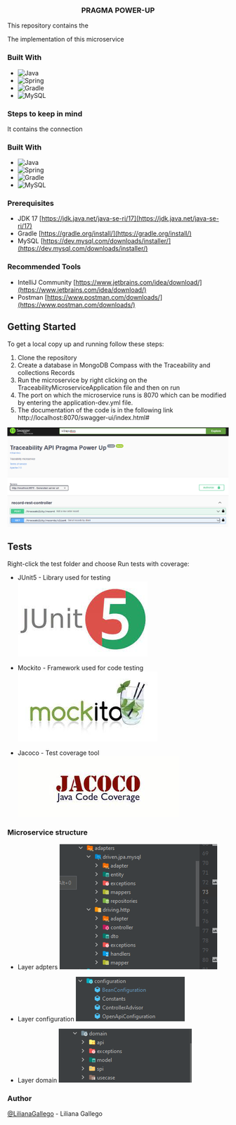 <br />
<div align="center">
<h3 align="center">PRAGMA POWER-UP</h3>
  <p align="center">
    <p align="justify">
    This repository contains the 
  </p >
   <p align="justify">
      The implementation of this microservice

   </p>

</div>

### Built With

* ![Java](https://img.shields.io/badge/java-%23ED8B00.svg?style=for-the-badge&logo=java&logoColor=white)
* ![Spring](https://img.shields.io/badge/Spring-6DB33F?style=for-the-badge&logo=spring&logoColor=white)
* ![Gradle](https://img.shields.io/badge/Gradle-02303A.svg?style=for-the-badge&logo=Gradle&logoColor=white)
* ![MySQL](https://img.shields.io/badge/MySQL-00000F?style=for-the-badge&logo=mysql&logoColor=white)


### Steps to keep in mind
It contains the connection 



### Built With

* ![Java](https://img.shields.io/badge/java-%23ED8B00.svg?style=for-the-badge&logo=java&logoColor=white)
* ![Spring](https://img.shields.io/badge/Spring-6DB33F?style=for-the-badge&logo=spring&logoColor=white)
* ![Gradle](https://img.shields.io/badge/Gradle-02303A.svg?style=for-the-badge&logo=Gradle&logoColor=white)
* ![MySQL](https://img.shields.io/badge/MySQL-00000F?style=for-the-badge&logo=mysql&logoColor=white)

### Prerequisites

* JDK 17 [https://jdk.java.net/java-se-ri/17](https://jdk.java.net/java-se-ri/17)
* Gradle [https://gradle.org/install/](https://gradle.org/install/)
* MySQL [https://dev.mysql.com/downloads/installer/](https://dev.mysql.com/downloads/installer/)

### Recommended Tools
* IntelliJ Community [https://www.jetbrains.com/idea/download/](https://www.jetbrains.com/idea/download/)
* Postman [https://www.postman.com/downloads/](https://www.postman.com/downloads/)

<!-- GETTING STARTED -->
## Getting Started

To get a local copy up and running follow these steps:

1. Clone the repository
2. Create a database in MongoDB Compass with the Traceability and  collections Records
3. Run the microservice by right clicking on the TraceabilityMicroserviceApplication file and then on run
4. The port on which the microservice runs is 8070 which can be modified by entering the application-dev.yml file.
5. The documentation of the code is in the following link
   http://localhost:8070/swagger-ui/index.html#


![img.png](img.png)
<!-- ROADMAP -->
## Tests

Right-click the test folder and choose Run tests with coverage:
- JUnit5 - Library used for testing
  ![Junit5.jpg](img/Junit5.jpg)

- Mockito - Framework used for code testing
  ![Mockito.jpg](img/Mockito.jpg)


- Jacoco - Test coverage tool
  ![jacoco.jpg](img/jacoco.jpg)

### Microservice structure

- Layer adpters
  ![img.png](img/img2.png)

- Layer configuration
  ![img_1.png](img/img_6.png)

- Layer domain
  ![img.png](img/img4.png)



### Author
[@LilianaGallego](https://github.com/LilianaGallego) - Liliana Gallego

